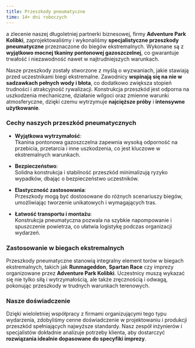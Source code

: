 ```yaml
---
title: Przeszkody pneumatyczne
time: 14+ dni roboczych
---
```


a zlecenie naszej długoletniej partnerki biznesowej, firmy **Adventure Park
Kolibki**, zaprojektowaliśmy i wykonaliśmy **specjalistyczne przeszkody
pneumatyczne** przeznaczone do biegów ekstremalnych. Wykonane są z **wyjątkowo
mocnej tkaniny pontonowej gazoszczelnej**, co gwarantuje trwałość i niezawodność
nawet w najtrudniejszych warunkach.

Nasze przeszkody zostały stworzone z myślą o wyzwaniach, jakie stawiają przed
uczestnikami biegi ekstremalne. Zawodnicy **wspinają się na nie w sadzawkach
pełnych wody i błota**, co dodatkowo zwiększa stopień trudności i atrakcyjność
rywalizacji. Konstrukcja przeszkód jest odporna na uszkodzenia mechaniczne,
działanie wilgoci oraz zmienne warunki atmosferyczne, dzięki czemu wytrzymuje
**najcięższe próby** i **intensywne użytkowanie**.

### Cechy naszych przeszkód pneumatycznych

- **Wyjątkowa wytrzymałość**:  
  Tkanina pontonowa gazoszczelna zapewnia wysoką odporność na przebicia,
  przetarcia i inne uszkodzenia, co jest kluczowe w ekstremalnych warunkach.

- **Bezpieczeństwo**:  
  Solidna konstrukcja i stabilność przeszkód minimalizują ryzyko wypadków,
  dbając o bezpieczeństwo uczestników.

- **Elastyczność zastosowania**:  
  Przeszkody mogą być dostosowane do różnych scenariuszy biegów, umożliwiając
  tworzenie unikatowych i wymagających tras.

- **Łatwość transportu i montażu**:  
  Konstrukcja pneumatyczna pozwala na szybkie napompowanie i spuszczenie
  powietrza, co ułatwia logistykę podczas organizacji wydarzeń.

### Zastosowanie w biegach ekstremalnych

Przeszkody pneumatyczne stanowią integralny element torów w biegach
ekstremalnych, takich jak **Runmageddon**, **Spartan Race** czy imprezy
organizowane przez **Adventure Park Kolibki**. Uczestnicy muszą wykazać się nie
tylko siłą i wytrzymałością, ale także zręcznością i odwagą, pokonując
przeszkody w trudnych warunkach terenowych.

### Nasze doświadczenie

Dzięki wieloletniej współpracy z firmami organizującymi tego typu wydarzenia,
zdobyliśmy cenne doświadczenie w projektowaniu i produkcji przeszkód
spełniających najwyższe standardy. Nasz zespół inżynierów i specjalistów
dokładnie analizuje potrzeby klienta, aby dostarczyć **rozwiązania idealnie
dopasowane do specyfiki imprezy**.
